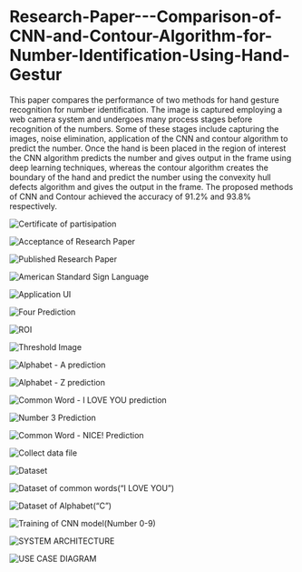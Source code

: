 
# Research-Paper---Comparison-of-CNN-and-Contour-Algorithm-for-Number-Identification-Using-Hand-Gestur

This paper compares the performance of two methods
for hand gesture recognition for number identification. The image
is captured employing a web camera system and undergoes many
process stages before recognition of the numbers. Some of these
stages include capturing the images, noise elimination, application
of the CNN and contour algorithm to predict the number. Once the
hand is been placed in the region of interest the CNN algorithm
predicts the number and gives output in the frame using deep
learning techniques, whereas the contour algorithm creates the
boundary of the hand and predict the number using the convexity
hull defects algorithm and gives the output in the frame. The
proposed methods of CNN and Contour achieved the accuracy of
91.2% and 93.8% respectively.

![Certificate of partisipation](https://user-images.githubusercontent.com/68731278/116375036-82b72480-a82c-11eb-9e97-765c423ea4bb.png)

![Acceptance of Research Paper](https://user-images.githubusercontent.com/68731278/116375087-8f3b7d00-a82c-11eb-8312-44170c572cce.png)

![Published Research Paper](https://user-images.githubusercontent.com/68731278/116375123-96fb2180-a82c-11eb-96c2-8788eb21082e.png)


![American Standard Sign Language](https://user-images.githubusercontent.com/68731278/116370371-f4d93a80-a827-11eb-851b-a34ee9b8bd81.jpg)


![Application UI](https://user-images.githubusercontent.com/68731278/116370951-8a74ca00-a828-11eb-945f-c97c4c80d330.png)


![Four Prediction](https://user-images.githubusercontent.com/68731278/116371238-d7f13700-a828-11eb-9eb7-c27b4f60a16b.png)


![ROI](https://user-images.githubusercontent.com/68731278/116371326-eccdca80-a828-11eb-92e8-4a6fe857fe31.png)


![Threshold Image](https://user-images.githubusercontent.com/68731278/116371432-0838d580-a829-11eb-822d-f52754ecfff7.png)


![Alphabet - A prediction](https://user-images.githubusercontent.com/68731278/116371794-6ebdf380-a829-11eb-9e53-f14c1c01a4fd.png)


![Alphabet - Z prediction](https://user-images.githubusercontent.com/68731278/116371876-82695a00-a829-11eb-83b9-d0502043510e.png)


![Common Word  - I LOVE YOU prediction](https://user-images.githubusercontent.com/68731278/116372031-a62ca000-a829-11eb-8b58-a54f1961218d.png)


![Number 3 Prediction](https://user-images.githubusercontent.com/68731278/116373544-11c33d00-a82b-11eb-9625-b68f69524b70.png)


![Common Word - NICE! Prediction](https://user-images.githubusercontent.com/68731278/116373764-46cf8f80-a82b-11eb-9b79-b0e2c696c640.png)



![Collect data file](https://user-images.githubusercontent.com/68731278/116372644-4256a700-a82a-11eb-8280-ab3c71a4c0b4.png)



![Dataset](https://user-images.githubusercontent.com/68731278/116372132-bf355100-a829-11eb-9130-731e51bd1aa8.png)


![Dataset of common words(“I LOVE YOU”) ](https://user-images.githubusercontent.com/68731278/116372999-92ce0480-a82a-11eb-8d8d-56886121a4b0.jpg)

![Dataset of Alphabet(“C”)](https://user-images.githubusercontent.com/68731278/116373360-e0e30800-a82a-11eb-97e0-9b784943a0bd.png)


![Training of CNN model(Number 0-9)](https://user-images.githubusercontent.com/68731278/116373095-ada07900-a82a-11eb-9503-9e88619da7de.png)



![SYSTEM ARCHITECTURE](https://user-images.githubusercontent.com/68731278/116370767-5a2d2b80-a828-11eb-9b31-4087cb6be549.png)


![USE CASE DIAGRAM](https://user-images.githubusercontent.com/68731278/116370213-ceb39a80-a827-11eb-9b80-5a3e6b806734.jpg)









